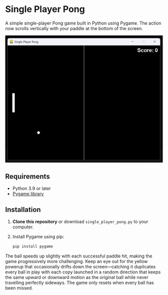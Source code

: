 # Single Player Pong

A simple single-player Pong game built in Python using Pygame. The action now
scrolls vertically with your paddle at the bottom of the screen.

![Screenshot](Screenshot%202025-06-26%20212716.png)

## Requirements

- Python 3.9 or later
- [Pygame library](https://www.pygame.org/)

## Installation

1. **Clone this repository** or download `single_player_pong.py` to your computer.
2. Install Pygame using pip:

   ```bash
   pip install pygame
   ```

The ball speeds up slightly with each successful paddle hit, making the
game progressively more challenging. Keep an eye out for the yellow powerup
that occasionally drifts down the screen—catching it duplicates every ball in
play with each copy launched in a random direction that keeps the same upward
or downward motion as the original ball while never travelling perfectly
sideways. The game only resets when every ball has been missed.
